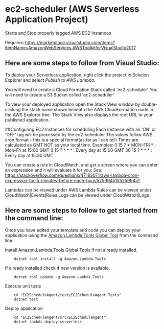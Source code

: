 # ec2-scheduler (AWS Serverless Application Project)
Starts and Stop properly tagged AWS EC2 Instances

Requires: https://marketplace.visualstudio.com/items?itemName=AmazonWebServices.AWSToolkitforVisualStudio2017

## Here are some steps to follow from Visual Studio:

To deploy your Serverless application, right click the project in Solution Explorer and select *Publish to AWS Lambda*.

You will need to create a Cloud Formation Stack called 'ec2-scheduler'
You will need to create a S3 Bucket called 'ec2-scheduler'

To view your deployed application open the Stack View window by double-clicking the stack name shown beneath the AWS CloudFormation node in the AWS Explorer tree. The Stack View also displays the root URL to your published application.

##Configuring EC2 Instances for scheduling
Each Instance with an 'ON' or 'OFF' tag will be processed by the ec2-scheduler
The values follow AWS cron format - this is a special format(as far as I can tell)
Times are calculated as GMT NOT as your local time.
Examples:
0 15 ? * MON-FRI * : Mon-Fri at 15:00 GMT
0 15 ? * * * : Every day at 15:00 GMT
30 15 ? * * * : Every day at 15:30 GMT

You can create a rule in CloudWatch, and get a screen where you can enter an expression and it will evaluate it for you:
See: https://stackoverflow.com/questions/47183071/aws-lambda-cron-expression-for-5-minutes-before-each-hour/52599451#52599451

Lambdas can be viewed under AWS Lambda
Rules can be viewed under CloudWatch|Events|Rules
Logs can be viewed under CloudWatch|Logs


## Here are some steps to follow to get started from the command line:

Once you have edited your template and code you can deploy your application using the [Amazon.Lambda.Tools Global Tool](https://github.com/aws/aws-extensions-for-dotnet-cli#aws-lambda-amazonlambdatools) from the command line.

Install Amazon.Lambda.Tools Global Tools if not already installed.
```
    dotnet tool install -g Amazon.Lambda.Tools
```

If already installed check if new version is available.
```
    dotnet tool update -g Amazon.Lambda.Tools
```

Execute unit tests
```
    cd "EC2ScheduleAgent/test/EC2ScheduleAgent.Tests"
    dotnet test
```

Deploy application
```
    cd "EC2ScheduleAgent/src/EC2ScheduleAgent"
    dotnet lambda deploy-serverless
```

